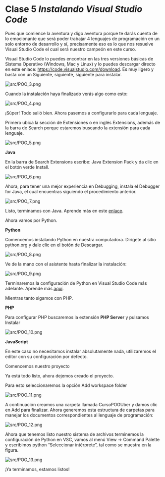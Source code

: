 # Clase 5 _Instalando Visual Studio Code_

Pues que comience la aventura y digo aventura porque te darás cuenta de lo
emocionante que será poder trabajar 4 lenguajes de programación en un solo
entorno de desarrollo y sí, precisamente eso es lo que nos resuelve Visual
Studio Code el cual será nuestro campeón en este curso.

Visual Studio Code lo puedes encontrar en las tres versiones básicas de Sistema
Operativo (Windows, Mac y Linux) y lo puedes descargar directo en este enlace:
https://code.visualstudio.com/download. Es muy ligero y basta con un Siguiente,
siguiente, siguiente para instalar.

![src/POO_3.png](../src/POO_3.png)

Cuando la instalación haya finalizado verás algo como esto:

![src/POO_4.png](../src/POO_4.png)

¡Súper! Todo salió bien. Ahora pasemos a configurarlo para cada lenguaje.

Primero ubica la sección de Extensiones o en inglés Extensions, además de la
barra de Search porque estaremos buscando la extensión para cada lenguaje.

![src/POO_5.png](../src/POO_5.png)

**Java**

En la barra de Search Extensions escribe: Java Extension Pack y da clic en el
botón verde Install.

![src/POO_6.png](../src/POO_6.png)

Ahora, para tener una mejor experiencia en Debugging, instala el Debugger for
Java, el cual encuentras siguiendo el procedimiento anterior.

![src/POO_7.png](../src/POO_7.png)

Listo, terminamos con Java. Aprende más en este
[enlace](https://code.visualstudio.com/docs/languages/java "enlace").

Ahora vamos por Python.

**Python**

Comencemos instalando Python en nuestra computadora. Dirígete al sitio
python.org y dale clic en el botón de Descargar.

![src/POO_8.png](../src/POO_8.png)

Ve de la mano con el asistente hasta finalizar la instalación:

![src/POO_9.png](../src/POO_9.png)

Terminaremos la configuración de Python en Visual Studio Code más adelante.
Aprende más
[aquí](https://code.visualstudio.com/docs/python/python-tutorial "aquí").

Mientras tanto sigamos con PHP.

**PHP**

Para configurar PHP buscaremos la extensión **PHP Server** y pulsamos Instalar

![src/POO_10.png](../src/POO_10.png)

**JavaScript**

En este caso no necesitamos instalar absolutamente nada, utilizaremos el editor
con su configuración por defecto.

Comencemos nuestro proyecto

Ya está todo listo, ahora dejemos creado el proyecto.

Para esto seleccionaremos la opción Add workspace folder

![src/POO_11.png](../src/POO_11.png)

A continuación creamos una carpeta llamada CursoPOOUber y damos clic en Add para
finalizar. Ahora generemos esta estructura de carpetas para manejar los
documentos correspondientes al lenguaje de programación:

![src/POO_12.png](../src/POO_12.png)

Ahora que tenemos listo nuestro sistema de archivos terminemos la configuración
de Python en VSC, vamos al menú View -> Command Palette y escribimos python
“Seleccionar intérprete”, tal como se muestra en la figura.

![src/POO_13.png](../src/POO_13.png)

¡Ya terminamos, estamos listos!
